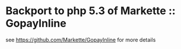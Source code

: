 # Backport to php 5.3 of Markette :: GopayInline

see https://github.com/Markette/GopayInline for more details
